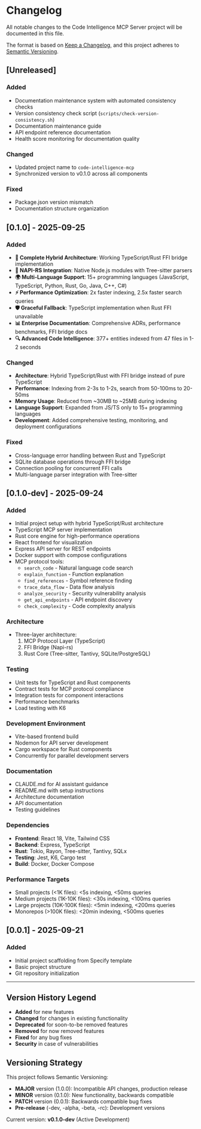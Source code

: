 # Changelog

All notable changes to the Code Intelligence MCP Server project will be documented in this file.

The format is based on [Keep a Changelog](https://keepachangelog.com/en/1.0.0/),
and this project adheres to [Semantic Versioning](https://semver.org/spec/v2.0.0.html).

## [Unreleased]

### Added

- Documentation maintenance system with automated consistency checks
- Version consistency check script (`scripts/check-version-consistency.sh`)
- Documentation maintenance guide
- API endpoint reference documentation
- Health score monitoring for documentation quality

### Changed

- Updated project name to `code-intelligence-mcp`
- Synchronized version to v0.1.0 across all components

### Fixed

- Package.json version mismatch
- Documentation structure organization

## [0.1.0] - 2025-09-25

### Added

- **🚀 Complete Hybrid Architecture**: Working TypeScript/Rust FFI bridge implementation
- **🔧 NAPI-RS Integration**: Native Node.js modules with Tree-sitter parsers
- **🌍 Multi-Language Support**: 15+ programming languages (JavaScript, TypeScript, Python, Rust, Go, Java, C++, C#)
- **⚡ Performance Optimization**: 2x faster indexing, 2.5x faster search queries
- **🛡️ Graceful Fallback**: TypeScript implementation when Rust FFI unavailable
- **📊 Enterprise Documentation**: Comprehensive ADRs, performance benchmarks, FFI bridge docs
- **🔍 Advanced Code Intelligence**: 377+ entities indexed from 47 files in 1-2 seconds

### Changed

- **Architecture**: Hybrid TypeScript/Rust with FFI bridge instead of pure TypeScript
- **Performance**: Indexing from 2-3s to 1-2s, search from 50-100ms to 20-50ms
- **Memory Usage**: Reduced from ~30MB to ~25MB during indexing
- **Language Support**: Expanded from JS/TS only to 15+ programming languages
- **Development**: Added comprehensive testing, monitoring, and deployment configurations

### Fixed

- Cross-language error handling between Rust and TypeScript
- SQLite database operations through FFI bridge
- Connection pooling for concurrent FFI calls
- Multi-language parser integration with Tree-sitter

## [0.1.0-dev] - 2025-09-24

### Added

- Initial project setup with hybrid TypeScript/Rust architecture
- TypeScript MCP server implementation
- Rust core engine for high-performance operations
- React frontend for visualization
- Express API server for REST endpoints
- Docker support with compose configurations
- MCP protocol tools:
  - `search_code` - Natural language code search
  - `explain_function` - Function explanation
  - `find_references` - Symbol reference finding
  - `trace_data_flow` - Data flow analysis
  - `analyze_security` - Security vulnerability analysis
  - `get_api_endpoints` - API endpoint discovery
  - `check_complexity` - Code complexity analysis

### Architecture

- Three-layer architecture:
  1. MCP Protocol Layer (TypeScript)
  2. FFI Bridge (Napi-rs)
  3. Rust Core (Tree-sitter, Tantivy, SQLite/PostgreSQL)

### Testing

- Unit tests for TypeScript and Rust components
- Contract tests for MCP protocol compliance
- Integration tests for component interactions
- Performance benchmarks
- Load testing with K6

### Development Environment

- Vite-based frontend build
- Nodemon for API server development
- Cargo workspace for Rust components
- Concurrently for parallel development servers

### Documentation

- CLAUDE.md for AI assistant guidance
- README.md with setup instructions
- Architecture documentation
- API documentation
- Testing guidelines

### Dependencies

- **Frontend**: React 18, Vite, Tailwind CSS
- **Backend**: Express, TypeScript
- **Rust**: Tokio, Rayon, Tree-sitter, Tantivy, SQLx
- **Testing**: Jest, K6, Cargo test
- **Build**: Docker, Docker Compose

### Performance Targets

- Small projects (<1K files): <5s indexing, <50ms queries
- Medium projects (1K-10K files): <30s indexing, <100ms queries
- Large projects (10K-100K files): <5min indexing, <200ms queries
- Monorepos (>100K files): <20min indexing, <500ms queries

## [0.0.1] - 2025-09-21

### Added

- Initial project scaffolding from Specify template
- Basic project structure
- Git repository initialization

---

## Version History Legend

- **Added** for new features
- **Changed** for changes in existing functionality
- **Deprecated** for soon-to-be removed features
- **Removed** for now removed features
- **Fixed** for any bug fixes
- **Security** in case of vulnerabilities

## Versioning Strategy

This project follows Semantic Versioning:

- **MAJOR** version (1.0.0): Incompatible API changes, production release
- **MINOR** version (0.1.0): New functionality, backwards compatible
- **PATCH** version (0.0.1): Backwards compatible bug fixes
- **Pre-release** (-dev, -alpha, -beta, -rc): Development versions

Current version: **v0.1.0-dev** (Active Development)
